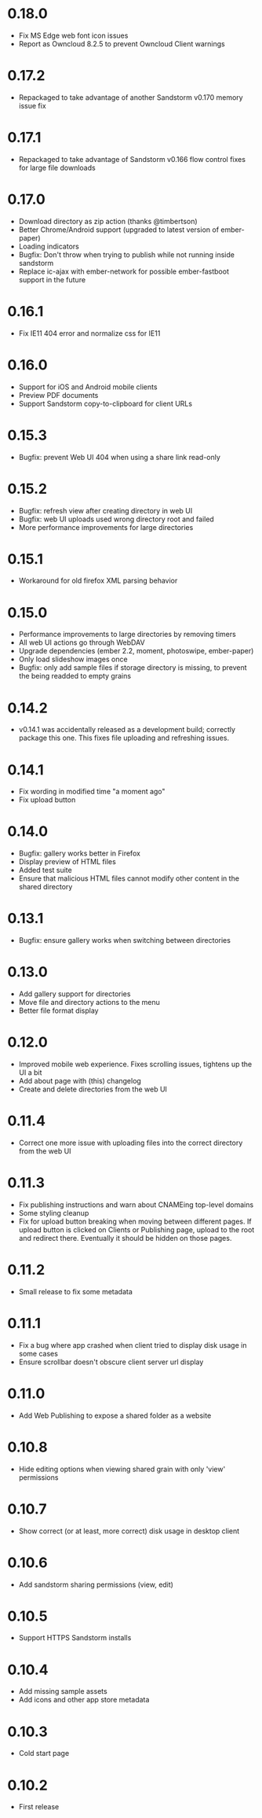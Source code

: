 # 0.18.0
* Fix MS Edge web font icon issues
* Report as Owncloud 8.2.5 to prevent Owncloud Client warnings

# 0.17.2
* Repackaged to take advantage of another Sandstorm v0.170 memory issue fix

# 0.17.1
* Repackaged to take advantage of Sandstorm v0.166 flow control fixes for large file downloads

# 0.17.0
* Download directory as zip action (thanks @timbertson)
* Better Chrome/Android support (upgraded to latest version of ember-paper)
* Loading indicators
* Bugfix: Don't throw when trying to publish while not running inside sandstorm
* Replace ic-ajax with ember-network for possible ember-fastboot support in the future

# 0.16.1
* Fix IE11 404 error and normalize css for IE11

# 0.16.0
* Support for iOS and Android mobile clients
* Preview PDF documents
* Support Sandstorm copy-to-clipboard for client URLs

# 0.15.3
* Bugfix: prevent Web UI 404 when using a share link read-only

# 0.15.2
* Bugfix: refresh view after creating directory in web UI
* Bugfix: web UI uploads used wrong directory root and failed
* More performance improvements for large directories

# 0.15.1
* Workaround for old firefox XML parsing behavior

# 0.15.0
* Performance improvements to large directories by removing timers
* All web UI actions go through WebDAV
* Upgrade dependencies (ember 2.2, moment, photoswipe, ember-paper)
* Only load slideshow images once
* Bugfix: only add sample files if storage directory is missing, to prevent the being readded to empty grains

# 0.14.2
* v0.14.1 was accidentally released as a development build; correctly package this one. This fixes file uploading and refreshing issues.

# 0.14.1
* Fix wording in modified time "a moment ago"
* Fix upload button

# 0.14.0
* Bugfix: gallery works better in Firefox
* Display preview of HTML files
* Added test suite
* Ensure that malicious HTML files cannot modify other content in the shared directory

# 0.13.1
* Bugfix: ensure gallery works when switching between directories

# 0.13.0
* Add gallery support for directories
* Move file and directory actions to the menu
* Better file format display

# 0.12.0
* Improved mobile web experience. Fixes scrolling issues, tightens up the UI a bit
* Add about page with (this) changelog
* Create and delete directories from the web UI

# 0.11.4
* Correct one more issue with uploading files into the correct directory from the web UI

# 0.11.3
* Fix publishing instructions and warn about CNAMEing top-level domains
* Some styling cleanup
* Fix for upload button breaking when moving between different pages. If upload button is clicked on Clients or Publishing page, upload to the root and redirect there. Eventually it should be hidden on those pages.

# 0.11.2
* Small release to fix some metadata

# 0.11.1
* Fix a bug where app crashed when client tried to display disk usage in some cases
* Ensure scrollbar doesn't obscure client server url display

# 0.11.0
* Add Web Publishing to expose a shared folder as a website

# 0.10.8
* Hide editing options when viewing shared grain with only 'view' permissions

# 0.10.7
* Show correct (or at least, more correct) disk usage in desktop client

# 0.10.6
* Add sandstorm sharing permissions (view, edit)

# 0.10.5
* Support HTTPS Sandstorm installs

# 0.10.4
* Add missing sample assets
* Add icons and other app store metadata

# 0.10.3
* Cold start page

# 0.10.2
* First release
